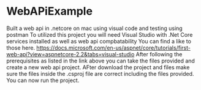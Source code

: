 # WebAPiExample
Built a web api in .netcore on mac using visual code and testing using postman
To utilized this project you will need Visual Studio with .Net Core services installed as well as web api compbatability 
You can find a like to those here. https://docs.microsoft.com/en-us/aspnet/core/tutorials/first-web-api?view=aspnetcore-2.2&tabs=visual-studio
After following the prerequisites as listed in the link above you can take the files provided and create a new web api project. 
AFter download the project and files make sure the files inside the .csproj file are correct including the files provided.
You can now run the project.
